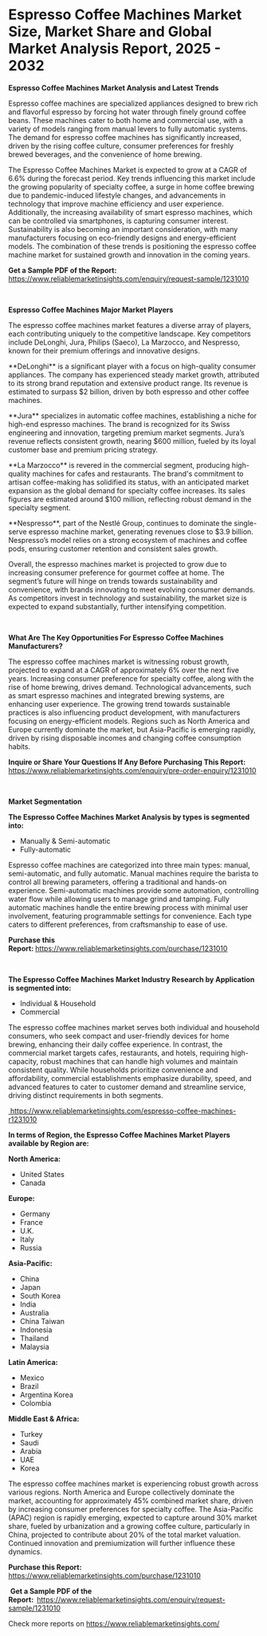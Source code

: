 <p><h1>Espresso Coffee Machines Market Size, Market Share and Global Market Analysis Report, 2025 - 2032</h1></p><p><strong>Espresso Coffee Machines Market Analysis and Latest Trends</strong></p>
<p><p>Espresso coffee machines are specialized appliances designed to brew rich and flavorful espresso by forcing hot water through finely ground coffee beans. These machines cater to both home and commercial use, with a variety of models ranging from manual levers to fully automatic systems. The demand for espresso coffee machines has significantly increased, driven by the rising coffee culture, consumer preferences for freshly brewed beverages, and the convenience of home brewing.</p><p>The Espresso Coffee Machines Market is expected to grow at a CAGR of 6.6% during the forecast period. Key trends influencing this market include the growing popularity of specialty coffee, a surge in home coffee brewing due to pandemic-induced lifestyle changes, and advancements in technology that improve machine efficiency and user experience. Additionally, the increasing availability of smart espresso machines, which can be controlled via smartphones, is capturing consumer interest. Sustainability is also becoming an important consideration, with many manufacturers focusing on eco-friendly designs and energy-efficient models. The combination of these trends is positioning the espresso coffee machine market for sustained growth and innovation in the coming years.</p></p>
<p><strong>Get a Sample PDF of the Report:&nbsp;</strong> <a href="https://www.reliablemarketinsights.com/enquiry/request-sample/1231010?utm_campaign=2281&utm_medium=2&utm_source=Github&utm_content=ia&utm_term=18022025&utm_id=espresso-coffee-machines">https://www.reliablemarketinsights.com/enquiry/request-sample/1231010</a></p>
<p>&nbsp;</p>
<p><strong>Espresso Coffee Machines Major Market Players</strong></p>
<p><p>The espresso coffee machines market features a diverse array of players, each contributing uniquely to the competitive landscape. Key competitors include DeLonghi, Jura, Philips (Saeco), La Marzocco, and Nespresso, known for their premium offerings and innovative designs. </p><p>**DeLonghi** is a significant player with a focus on high-quality consumer appliances. The company has experienced steady market growth, attributed to its strong brand reputation and extensive product range. Its revenue is estimated to surpass $2 billion, driven by both espresso and other coffee machines.</p><p>**Jura** specializes in automatic coffee machines, establishing a niche for high-end espresso machines. The brand is recognized for its Swiss engineering and innovation, targeting premium market segments. Jura’s revenue reflects consistent growth, nearing $600 million, fueled by its loyal customer base and premium pricing strategy. </p><p>**La Marzocco** is revered in the commercial segment, producing high-quality machines for cafes and restaurants. The brand's commitment to artisan coffee-making has solidified its status, with an anticipated market expansion as the global demand for specialty coffee increases. Its sales figures are estimated around $100 million, reflecting robust demand in the specialty segment.</p><p>**Nespresso**, part of the Nestlé Group, continues to dominate the single-serve espresso machine market, generating revenues close to $3.9 billion. Nespresso’s model relies on a strong ecosystem of machines and coffee pods, ensuring customer retention and consistent sales growth.</p><p>Overall, the espresso machines market is projected to grow due to increasing consumer preference for gourmet coffee at home. The segment’s future will hinge on trends towards sustainability and convenience, with brands innovating to meet evolving consumer demands. As competitors invest in technology and sustainability, the market size is expected to expand substantially, further intensifying competition.</p></p>
<p>&nbsp;</p>
<p><strong>What Are The Key Opportunities For Espresso Coffee Machines Manufacturers?</strong></p>
<p><p>The espresso coffee machines market is witnessing robust growth, projected to expand at a CAGR of approximately 6% over the next five years. Increasing consumer preference for specialty coffee, along with the rise of home brewing, drives demand. Technological advancements, such as smart espresso machines and integrated brewing systems, are enhancing user experience. The growing trend towards sustainable practices is also influencing product development, with manufacturers focusing on energy-efficient models. Regions such as North America and Europe currently dominate the market, but Asia-Pacific is emerging rapidly, driven by rising disposable incomes and changing coffee consumption habits.</p></p>
<p><strong>Inquire or Share Your Questions If Any Before Purchasing This Report:</strong> <a href="https://www.reliablemarketinsights.com/enquiry/pre-order-enquiry/1231010?utm_campaign=2281&utm_medium=2&utm_source=Github&utm_content=ia&utm_term=18022025&utm_id=espresso-coffee-machines">https://www.reliablemarketinsights.com/enquiry/pre-order-enquiry/1231010</a></p>
<p>&nbsp;</p>
<p><strong>Market Segmentation</strong></p>
<p><strong>The Espresso Coffee Machines Market Analysis by types is segmented into:</strong></p>
<p><ul><li>Manually & Semi-automatic</li><li>Fully-automatic</li></ul></p>
<p><p>Espresso coffee machines are categorized into three main types: manual, semi-automatic, and fully automatic. Manual machines require the barista to control all brewing parameters, offering a traditional and hands-on experience. Semi-automatic machines provide some automation, controlling water flow while allowing users to manage grind and tamping. Fully automatic machines handle the entire brewing process with minimal user involvement, featuring programmable settings for convenience. Each type caters to different preferences, from craftsmanship to ease of use.</p></p>
<p><strong>Purchase this Report:&nbsp;</strong><a href="https://www.reliablemarketinsights.com/purchase/1231010?utm_campaign=2281&utm_medium=2&utm_source=Github&utm_content=ia&utm_term=18022025&utm_id=espresso-coffee-machines">https://www.reliablemarketinsights.com/purchase/1231010</a></p>
<p>&nbsp;</p>
<p><strong>The Espresso Coffee Machines Market Industry Research by Application is segmented into:</strong></p>
<p><ul><li>Individual & Household</li><li>Commercial</li></ul></p>
<p><p>The espresso coffee machines market serves both individual and household consumers, who seek compact and user-friendly devices for home brewing, enhancing their daily coffee experience. In contrast, the commercial market targets cafes, restaurants, and hotels, requiring high-capacity, robust machines that can handle high volumes and maintain consistent quality. While households prioritize convenience and affordability, commercial establishments emphasize durability, speed, and advanced features to cater to customer demand and streamline service, driving distinct requirements in both segments.</p></p>
<p><a href="https://www.reliablemarketinsights.com/espresso-coffee-machines-r1231010?utm_campaign=2281&utm_medium=2&utm_source=Github&utm_content=ia&utm_term=18022025&utm_id=espresso-coffee-machines">&nbsp;https://www.reliablemarketinsights.com/espresso-coffee-machines-r1231010</a></p>
<p><strong>In terms of Region, the Espresso Coffee Machines Market Players available by Region are:</strong></p>
<p>
    <p> <strong> North America: </strong>
        <ul>
            <li>United States</li>
            <li>Canada</li>
        </ul>
        </p> 
    <p> <strong> Europe: </strong>
        <ul>
            <li>Germany</li>
            <li>France</li>
            <li>U.K.</li>
            <li>Italy</li>
            <li>Russia</li>
        </ul>
        </p> 
    <p> <strong> Asia-Pacific: </strong>
        <ul>
            <li>China</li>
            <li>Japan</li>
            <li>South Korea</li>
            <li>India</li>
            <li>Australia</li>
            <li>China Taiwan</li>
            <li>Indonesia</li>
            <li>Thailand</li>
            <li>Malaysia</li>
        </ul>
        </p> 
    <p> <strong> Latin America: </strong>
        <ul>
            <li>Mexico</li>
            <li>Brazil</li>
            <li>Argentina Korea</li>
            <li>Colombia</li>
        </ul>
        </p> 
    <p> <strong> Middle East & Africa: </strong>
        <ul>
            <li>Turkey</li>
            <li>Saudi</li>
            <li>Arabia</li>
            <li>UAE</li>
            <li>Korea</li>
        </ul>
    </p>
    </p>
<p><p>The espresso coffee machines market is experiencing robust growth across various regions. North America and Europe collectively dominate the market, accounting for approximately 45% combined market share, driven by increasing consumer preferences for specialty coffee. The Asia-Pacific (APAC) region is rapidly emerging, expected to capture around 30% market share, fueled by urbanization and a growing coffee culture, particularly in China, projected to contribute about 20% of the total market valuation. Continued innovation and premiumization will further influence these dynamics.</p></p>
<p><strong>Purchase this Report: </strong><a href="https://www.reliablemarketinsights.com/purchase/1231010?utm_campaign=2281&utm_medium=2&utm_source=Github&utm_content=ia&utm_term=18022025&utm_id=espresso-coffee-machines">https://www.reliablemarketinsights.com/purchase/1231010</a></p>
<p>&nbsp;<strong>Get a Sample PDF of the Report:&nbsp;&nbsp;</strong><a href="https://www.reliablemarketinsights.com/enquiry/request-sample/1231010?utm_campaign=2281&utm_medium=2&utm_source=Github&utm_content=ia&utm_term=18022025&utm_id=espresso-coffee-machines">https://www.reliablemarketinsights.com/enquiry/request-sample/1231010</a></p>
<p><strong></strong></p>
<p>Check more reports on <a href="https://www.reliablemarketinsights.com/?utm_campaign=2281&utm_medium=2&utm_source=Github&utm_content=ia&utm_term=18022025&utm_id=espresso-coffee-machines">https://www.reliablemarketinsights.com/</a></p>